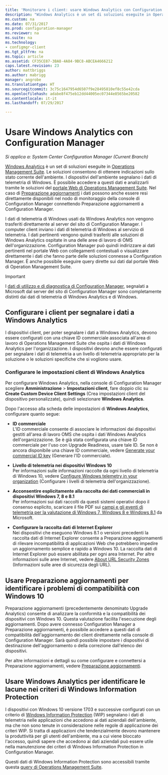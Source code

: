 ```yaml
---
title: 'Monitorare i client: usare Windows Analytics con Configuration Manager | Microsoft Docs'
description: "Windows Analytics è un set di soluzioni eseguite in Operations Management Suite, che consentono di ottenere indicazioni preziose sullo stato corrente dell'ambiente sfruttando i dati di telemetria di Windows segnalati dai dispositivi nell'ambiente."
ms.custom: na
ms.date: 07/31/2017
ms.prod: configuration-manager
ms.reviewer: na
ms.suite: na
ms.technology:
- configmgr-client
ms.tgt_pltfrm: na
ms.topic: article
ms.assetid: CF35CE87-3BA8-4A84-9BC8-ABCEA4666212
caps.latest.revision: 23
author: mattbriggs
ms.author: mabrigg
manager: angrobe
ms.translationtype: HT
ms.sourcegitcommit: 3c75c1647954d6507f9e28495810ef8c55e42cda
ms.openlocfilehash: adabe8f475eb12dd44005ec07344e8565be20582
ms.contentlocale: it-it
ms.lasthandoff: 07/29/2017

---
```


# <a name="use-windows-analytics-with-configuration-manager"></a>Usare Windows Analytics con Configuration Manager

*Si applica a: System Center Configuration Manager (Current Branch)*

[Windows Analytics](https://www.microsoft.com/en-us/WindowsForBusiness/windows-analytics) è un set di soluzioni eseguite in [Operations Management Suite](/azure/operations-management-suite/operations-management-suite-overview). Le soluzioni consentono di ottenere indicazioni sullo stato corrente dell'ambiente. I dispositivi dell'ambiente segnalano i dati di telemetria di Windows. È possibile accedere a questi dati e analizzarli tramite le soluzioni del [portale Web di Operations Management Suite](https://mms.microsoft.com). Nel caso di [Preparazione aggiornamenti](/sccm/core/clients/manage/upgrade/upgrade-analytics) i dati possono anche essere resi direttamente disponibili nel nodo di monitoraggio della console di Configuration Manager connettendo Preparazione aggiornamenti a Configuration Manager.

I dati di telemetria di Windows usati da Windows Analytics non vengono trasferiti direttamente al server del sito di Configuration Manager. I computer client inviano i dati di telemetria di Windows al servizio di telemetria. I dati pertinenti vengono quindi trasferiti alle soluzioni di Windows Analytics ospitate in una delle aree di lavoro di OMS dell'organizzazione. Configuration Manager può quindi indirizzare ai dati pertinenti nel portale Web con collegamenti contestuali o visualizzare direttamente i dati che fanno parte delle soluzioni connesse a Configuration Manager. È anche possibile eseguire query dirette sui dati dal portale Web di Operation Management Suite.

>[!Important]
>I [dati di utilizzo e di diagnostica di Configuration Manager](../../plan-design/diagnostics/diagnostics-and-usage-data.md), segnalati a Microsoft dal server del sito di Configuration Manager sono completamente distinti dai dati di telemetria di Windows Analytics e di Windows.

## <a name="configure-clients-to-report-data-to-windows-analytics"></a>Configurare i client per segnalare i dati a Windows Analytics

I dispositivi client, per poter segnalare i dati a Windows Analytics, devono essere configurati con una chiave ID commerciale associata all'area di lavoro di Operations Management Suite che ospita i dati di Windows Analytics per l'organizzazione. I dispositivi devono anche essere configurati per segnalare i dati di telemetria a un livello di telemetria appropriato per la soluzione o le soluzioni specifiche che si vogliono usare. 

### <a name="configure-windows-analytics-client-settings"></a>Configurare le impostazioni client di Windows Analytics
Per configurare Windows Analytics, nella console di Configuration Manager scegliere **Amministrazione** > **Impostazioni client**, fare doppio clic su **Create Custom Device Client Settings** (Crea impostazioni client del dispositivo personalizzate), quindi selezionare **Windows Analytics**.  

Dopo l'accesso alla scheda delle impostazioni di **Windows Analytics**, configurare quanto segue:
  -  **ID commerciale**  
L'ID commerciale consente di associare le informazioni dai dispositivi gestiti all'area di lavoro OMS che ospita i dati Windows Analytics dell'organizzazione. Se è già stata configurata una chiave ID commerciale per l'uso con Upgrade Readiness, usare tale ID. Se non è ancora disponibile una chiave ID commerciale, vedere [Generate your commercial ID key]( https://technet.microsoft.com/itpro/windows/deploy/upgrade-readiness-get-started#generate-your-commercial-id-key) (Generare l'ID commerciale).

  -  **Livello di telemetria nei dispositivi Windows 10**   
Per informazioni sulle informazioni raccolte da ogni livello di telemetria di Windows 10, vedere [Configure Windows telemetry in your organization](https://technet.microsoft.com/itpro/windows/manage/configure-windows-telemetry-in-your-organization#telemetry-levels) (Configurare i livelli di telemetria dell'organizzazione).

  -  **Acconsentire esplicitamente alla raccolta dei dati commerciali in dispositivi Windows 7, 8 e 8.1**   
Per informazioni sui dati raccolti da questi sistemi operativi dopo il consenso esplicito, scaricare il file PDF sui [campi e gli eventi di telemetria per la valutazione di Windows 7, Windows 8 e Windows 8.1](https://go.microsoft.com/fwlink/?LinkID=822965) da Microsoft.

  -  **Configurare la raccolta dati di Internet Explorer**  
Nei dispositivi che eseguono Windows 8.1 o versioni precedenti la raccolta dati di Internet Explorer consente a Preparazione aggiornamenti di rilevare incompatibilità di applicazioni Web che potrebbero impedire un aggiornamento semplice e rapido a Windows 10. La raccolta dati di Internet Explorer può essere abilitata per ogni area Internet. Per altre informazioni sulle aree Internet, vedere [About URL Security Zones](https://msdn.microsoft.com/library/ms537183(v=vs.85).aspx) (Informazioni sulle aree di sicurezza degli URL).

## <a name="use-upgrade-readiness-to-identify-windows-10-compatibility-issues"></a>Usare Preparazione aggiornamenti per identificare i problemi di compatibilità con Windows 10

Preparazione aggiornamenti (precedentemente denominato Upgrade Analytics) consente di analizzare la conformità e la compatibilità dei dispositivi con Windows 10. Questa valutazione facilita l'esecuzione degli aggiornamenti. Dopo avere connesso Configuration Manager a Preparazione aggiornamenti, è possibile accedere a questi dati di compatibilità dell'aggiornamento dei client direttamente nella console di Configuration Manager. Sarà quindi possibile impostare i dispositivi di destinazione dell'aggiornamento o della correzione dall'elenco dei dispositivi.

Per altre informazioni e dettagli su come configurare e connettersi a Preparazione aggiornamenti, vedere [Preparazione aggiornamenti](../../clients/manage/upgrade/upgrade-analytics.md).

## <a name="use-windows-analytics-to-identify-gaps-in-windows-information-protection-policies"></a>Usare Windows Analytics per identificare le lacune nei criteri di Windows Information Protection

I dispositivi con Windows 10 versione 1703 e successive configurati con un criterio di [Windows Information Protection](https://docs.microsoft.com/en-us/windows/threat-protection/windows-information-protection/protect-enterprise-data-using-wip) (WIP) segnalano i dati di telemetria nelle applicazioni che accedono ai dati aziendali dell'ambiente, ma che non sono tenute in considerazione nelle regole di applicazione dei criteri WIP. Si tratta di applicazioni che tendenzialmente devono mantenere la produttività per gli utenti dell'ambiente, ma a cui viene bloccato l'accesso, quindi sapere che accedono ai dati aziendali può essere utile nella manutenzione dei criteri di Windows Information Protection in Configuration Manager. 

Questi dati di Windows Information Protection sono accessibili tramite questa [query di Operations Management Suite](https://go.microsoft.com/fwlink/?linkid=849952).
